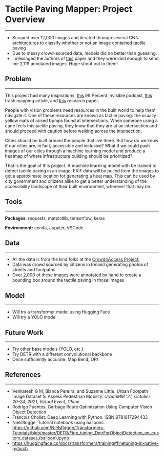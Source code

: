 # Tactile Paving Mapper: Project Overview
---
- Scraped over 12,000 images and iterated through several CNN architectures to classify whether or not an image contained tactile paving
- Due to messy crowd-sourced data, models did no better than guessing.
- I messaged the authors of [this](https://doras.dcu.ie/26261/) paper and they were kind enough to send me 2,119 annotated images. Huge shout out to them!

## Problem
---
This project had many inspirations: [this](https://99percentinvisible.org/episode/curb-cuts/) 99 Percent Invisible podcast, [this](https://medium.com/towards-data-science/garbage-route-optimization-using-computer-vision-object-detection-17a217d5582d) trash mapping article, and [this](https://doras.dcu.ie/26261/) research paper.

People with vision problems need resources in the built world to help them navigate it. One of these resources are known as tactile paving: the usually yellow mats of raised bumps found at intersections. When someone using a cane feels this tactile paving, they know that they are at an intersection and should proceed with caution before walking across the intersection.

Cities should be built around the people that live there. But how do we know if our cities are, in fact, accessible and inclusive? What if we could push images of our cities through a machine learning model and produce a heatmap of where infrastructure building should be prioritized?

That is the goal of this project. A machine learning model with be trained to detect tactile paving in an image. EXIF data will be pulled from the images to get a approximate location for generating a heat map. This can be used by city government and citizens alike to get a better understanding of the accessibility landscape of their built environment, wherever that may be.

## Tools
---
**Packages:** requests, matplotlib, tensorflow, keras

**Environment:** conda, Jupyter, VSCode

## Data
---
- All the data is from the kind folks at the [Crowd4Access Project!](https://crowd4access.insight-centre.org/)
- Data was crowd sourced by citizens in Ireland generating photos of streets and footpaths
- Over 2,000 of these images were annotated by hand to create a bounding box around the tactile paving in those images

## Model
---
- Will try a transformer model using Hugging Face
- Will try a YOLO model

## Future Work
---
- Try other base models (YOLO, etc.)
- Try DETR with a different convolutional backbone
- Once sufficiently accurate: Map Bend, OR!

## References
---
- Venkatesh G M, Bianca Pereira, and Suzanne Little. Urban Footpath Image Dataset to Assess Pedestrian Mobility. *UrbanMM ’21, October 20–24, 2021, Virtual Event, China*
- Rodrigo Fuentes. Garbage Route Optimization Using Computer Vision Object Detection
- Francois Chollet. Deep Learning with Python. ISBN 9781617294433
- NielsRogge. Tutorial notebook using balloons. https://github.com/NielsRogge/Transformers-Tutorials/blob/master/DETR/Fine_tuning_DetrForObjectDetection_on_custom_dataset_(balloon).ipynb
- https://huggingface.co/docs/transformers/training#finetuning-in-native-pytorch